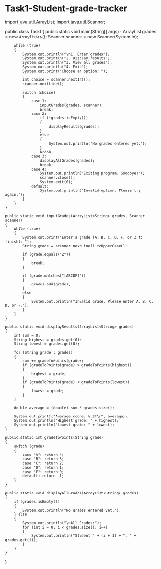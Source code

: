 # Task1-Student-grade-tracker
import java.util.ArrayList;
import java.util.Scanner;

public class Task1 
{
    public static void main(String[] args) 
    {
        ArrayList<String> grades = new ArrayList<>();
        Scanner scanner = new Scanner(System.in);
        
        while (true) 
        {
            System.out.println("\n1. Enter grades");
            System.out.println("2. Display results");
            System.out.println("3. View all grades");
            System.out.println("4. Exit");
            System.out.print("Choose an option: ");
            
            int choice = scanner.nextInt();
            scanner.nextLine(); 
            
            switch (choice) 
            {
                case 1:
                    inputGrades(grades, scanner);
                    break;
                case 2:
                    if (!grades.isEmpty())
                    {
                        displayResults(grades);
                    } 
                    else 
                    {
                        System.out.println("No grades entered yet.");
                    }
                    break;
                case 3:
                    displayAllGrades(grades);
                    break;
                case 4:
                    System.out.println("Exiting program. Goodbye!");
                    scanner.close();
                    System.exit(0);
                default:
                    System.out.println("Invalid option. Please try again.");
            }
        }
    }

    public static void inputGrades(ArrayList<String> grades, Scanner scanner)
    {
        while (true) 
        {
            System.out.print("Enter a grade (A, B, C, D, F, or Z to finish): ");
            String grade = scanner.nextLine().toUpperCase();
            
            if (grade.equals("Z"))  
            {
                break;
            }
            
            if (grade.matches("[ABCDF]")) 
            {
                grades.add(grade);
            } 
            else 
            {
                System.out.println("Invalid grade. Please enter A, B, C, D, or F.");
            }
        }
    }

    public static void displayResults(ArrayList<String> grades) 
    {
        int sum = 0;
        String highest = grades.get(0);
        String lowest = grades.get(0);
        
        for (String grade : grades) 
        {
            sum += gradeToPoints(grade);
            if (gradeToPoints(grade) > gradeToPoints(highest)) 
            {
                highest = grade;
            }
            if (gradeToPoints(grade) < gradeToPoints(lowest)) 
            {
                lowest = grade;
            }
        }
        
        double average = (double) sum / grades.size();
        
        System.out.printf("Average score: %.2f\n", average);
        System.out.println("Highest grade: " + highest);
        System.out.println("Lowest grade: " + lowest);
    }

    public static int gradeToPoints(String grade)
    {
        switch (grade) 
        {
            case "A": return 4;
            case "B": return 3;
            case "C": return 2;
            case "D": return 1;
            case "F": return 0;
            default: return -1;
        }
    }

    public static void displayAllGrades(ArrayList<String> grades) 
    {
        if (grades.isEmpty()) 
        {
            System.out.println("No grades entered yet.");
        } else 
        {
            System.out.println("\nAll Grades:");
            for (int i = 0; i < grades.size(); i++) 
            {
                System.out.println("Student " + (i + 1) + ": " + grades.get(i));
            }
        }
    }
}
